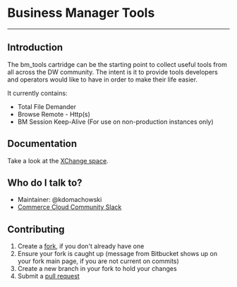 Business Manager Tools
==============

--------------------------

Introduction
------------
The bm_tools cartridge can be the starting point to collect useful tools from all across the DW community. The intent is it to provide tools developers and operators would like to have in order to make their life easier.

It currently contains:

- Total File Demander
- Browse Remote - Http(s)
- BM Session Keep-Alive (For use on non-production instances only)

Documentation
-------------
Take a look at the [XChange space](https://xchange.demandware.com/docs/DOC-9999).

## Who do I talk to?

* Maintainer: @kdomachowski
* [Commerce Cloud Community Slack](https://sfcc-community.slack.com)

## Contributing

1. Create a [fork](https://bitbucket.org/demandware/bm-tools/fork), if you don't already have one
2. Ensure your fork is caught up (message from Bitbucket shows up on your fork main page, if you are not current on commits)
3. Create a new branch in your fork to hold your changes
4. Submit a [pull request](https://bitbucket.org/demandware/bm-tools/pull-requests/new)